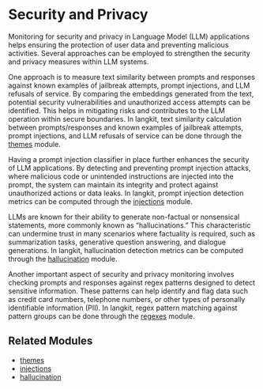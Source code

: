 # Security and Privacy

Monitoring for security and privacy in Language Model (LLM) applications helps ensuring the protection of user data and preventing malicious activities. Several approaches can be employed to strengthen the security and privacy measures within LLM systems.

One approach is to measure text similarity between prompts and responses against known examples of jailbreak attempts, prompt injections, and LLM refusals of service. By comparing the embeddings generated from the text, potential security vulnerabilities and unauthorized access attempts can be identified. This helps in mitigating risks and contributes to the LLM operation within secure boundaries. In langkit, text similarity calculation between prompts/responses and known examples of jailbreak attempts, prompt injections, and LLM refusals of service can be done through the [themes](../modules.md#themes) module.

Having a prompt injection classifier in place further enhances the security of LLM applications. By detecting and preventing prompt injection attacks, where malicious code or unintended instructions are injected into the prompt, the system can maintain its integrity and protect against unauthorized actions or data leaks. In langkit, prompt injection detection metrics can be computed through the [injections](../modules.md#injections) module.

LLMs are known for their ability to generate non-factual or nonsensical statements, more commonly known as “hallucinations.” This characteristic can undermine trust in many scenarios where factuality is required, such as summarization tasks, generative question answering, and dialogue generations. In langkit, hallucination detection metrics can be computed through the [hallucination](../modules.md#hallucination) module.

Another important aspect of security and privacy monitoring involves checking prompts and responses against regex patterns designed to detect sensitive information. These patterns can help identify and flag data such as credit card numbers, telephone numbers, or other types of personally identifiable information (PII). In langkit, regex pattern matching against pattern groups can be done through the [regexes](../modules.md#regexes) module.

## Related Modules

- [themes](../modules.md#themes)
- [injections](../modules.md#injections)
- [hallucination](../modules.md#hallucination)
